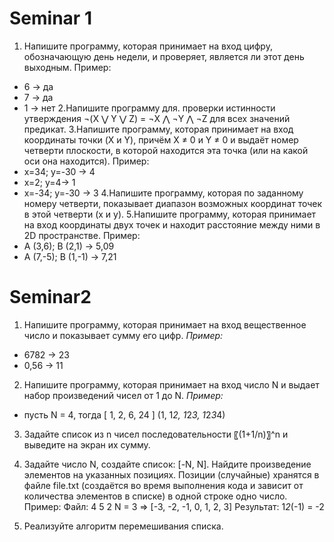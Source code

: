 # Seminar 1
1. Напишите программу, которая принимает на вход цифру, обозначающую день недели, и проверяет, является ли этот день выходным.
Пример:
- 6 -> да
- 7 -> да
- 1 -> нет
2.Напишите программу для. проверки истинности утверждения ¬(X ⋁ Y ⋁ Z) = ¬X ⋀ ¬Y ⋀ ¬Z для всех значений предикат.
3.Напишите программу, которая принимает на вход координаты точки (X и Y), причём X ≠ 0 и Y ≠ 0 и выдаёт номер четверти плоскости, в которой находится эта точка (или на какой оси она находится).
Пример:
- x=34; y=-30 -> 4
- x=2; y=4-> 1
- x=-34; y=-30 -> 3
4.Напишите программу, которая по заданному номеру четверти, показывает диапазон возможных координат точек в этой четверти (x и y).
5.Напишите программу, которая принимает на вход координаты двух точек и находит расстояние между ними в 2D пространстве.
Пример:
- A (3,6); B (2,1) -> 5,09
- A (7,-5); B (1,-1) -> 7,21

# Seminar2
1. Напишите программу, которая принимает на вход вещественное число и показывает сумму его цифр.
*Пример:*
- 6782 -> 23
- 0,56 -> 11
2. Напишите программу, которая принимает на вход число N и выдает набор произведений чисел от 1 до N.
*Пример:*
- пусть N = 4, тогда [ 1, 2, 6, 24 ] (1, 1*2, 1*2*3, 1*2*3*4)

3. Задайте список из n чисел последовательности 〖(1+1/n)〗^n и выведите на экран их сумму.

4. Задайте число N, создайте список: [-N, N]. Найдите произведение элементов на указанных позициях. Позиции (случайные) хранятся в файле file.txt (создаётся во время выполнения кода и зависит от количества элементов в списке) в одной строке одно число.
Пример:
Файл:
4
5
2
N = 3 => [-3, -2, -1, 0, 1, 2, 3]
Результат: 1*2*(-1) = -2

5. Реализуйте алгоритм перемешивания списка.